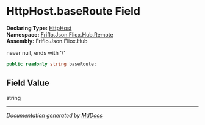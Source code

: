 ﻿<!--  
  <auto-generated>   
    The contents of this file were generated by a tool.  
    Changes to this file may be list if the file is regenerated  
  </auto-generated>   
-->

# HttpHost.baseRoute Field

**Declaring Type:** [HttpHost](../index.md)  
**Namespace:** [Friflo.Json.Fliox.Hub.Remote](../../index.md)  
**Assembly:** Friflo.Json.Fliox.Hub

never null, ends with '\/'

```csharp
public readonly string baseRoute;
```

## Field Value

string

___

*Documentation generated by [MdDocs](https://github.com/ap0llo/mddocs)*
